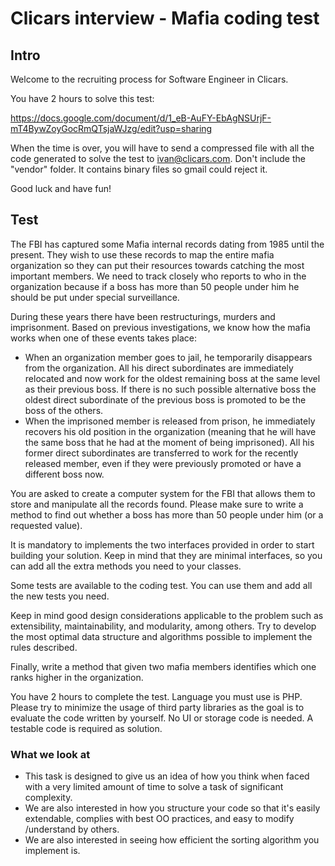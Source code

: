 # Clicars interview - Mafia coding test

## Intro

Welcome to the recruiting process for Software Engineer in Clicars.

You have 2 hours to solve this test:
 
https://docs.google.com/document/d/1_eB-AuFY-EbAgNSUrjF-mT4BywZoyGocRmQTsjaWJzg/edit?usp=sharing

When the time is over, you will have to send a compressed file with all the code generated to solve the test to ivan@clicars.com. Don't include the "vendor" folder. It contains binary files so gmail could reject it. 

Good luck and have fun!


## Test

The FBI has captured some Mafia internal records dating from 1985 until the present. They wish to use these records to map the entire mafia organization so they can put their resources towards catching the most important members. We need to track closely who reports to who in the organization because if a boss has more than 50 people under him he should be put under special surveillance.

During these years there have been restructurings, murders and imprisonment. Based on previous investigations, we know how the mafia works when one of these events takes place:

* When an organization member goes to jail, he temporarily disappears from the organization. All his direct subordinates are immediately relocated and now work for the oldest remaining boss at the same level as their previous boss. If there is no such possible alternative boss the oldest direct subordinate of the previous boss is promoted to be the boss of the others.
* When the imprisoned member is released from prison, he immediately recovers his old position in the organization (meaning that he will have the same boss that he had at the moment of being imprisoned). All his former direct subordinates are transferred to work for the recently released member, even if they were previously promoted or have a different boss now.

You are asked to create a computer system for the FBI that allows them to store and manipulate all the records found. Please make sure to write a method to find out whether a boss has more than 50 people under him (or a requested value).

It is mandatory to implements the two interfaces provided in order to start building your solution. Keep in mind that they are minimal interfaces, so you can add all the extra methods you need to your classes.

Some tests are available to the coding test. You can use them and add all the new tests you need.

Keep in mind good design considerations applicable to the problem such as extensibility, maintainability, and modularity, among others. Try to develop the most optimal data structure and algorithms possible to implement the rules described.

Finally, write a method that given two mafia members identifies which one ranks higher in the organization.

You have 2 hours to complete the test. Language you must use is PHP. Please try to minimize the usage of third party libraries as the goal is to evaluate the code written by yourself. No UI or storage code is needed. A testable code is required as solution.

### What we look at

* This task is designed to give us an idea of how you think when faced with a very limited amount of time to solve a task of significant complexity.
* We are also interested in how you structure your code so that it's easily extendable, complies with best OO practices, and easy to modify /understand by others.
* We are also interested in seeing how efficient the sorting algorithm you implement is.
